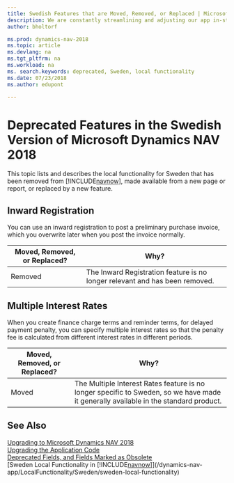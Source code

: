 ```yaml
---
title: Swedish Features that are Moved, Removed, or Replaced | Microsoft Docs
description: We are constantly streamlining and adjusting our app in-step with market developments. Read about the features for Sweden that we have moved, removed, or replaced.
author: bholtorf

ms.prod: dynamics-nav-2018
ms.topic: article
ms.devlang: na
ms.tgt_pltfrm: na
ms.workload: na
ms. search.keywords: deprecated, Sweden, local functionality
ms.date: 07/23/2018
ms.author: edupont

---
```


# Deprecated Features in the Swedish Version of Microsoft Dynamics NAV 2018
This topic lists and describes the local functionality for Sweden that has been removed from [!INCLUDE[navnow](includes/navnow_md.md)], made available from a new page or report, or replaced by a new feature.

## Inward Registration
You can use an inward registration to post a preliminary purchase invoice, which you overwrite later when you post the invoice normally.

|Moved, Removed, or Replaced?|Why?|
|----|----|
|Removed| The Inward Registration feature is no longer relevant and has been removed.|

## Multiple Interest Rates
When you create finance charge terms and reminder terms, for delayed payment penalty, you can specify multiple interest rates so that the penalty fee is calculated from different interest rates in different periods.

|Moved, Removed, or Replaced?|Why?|
|----|----|
|Moved| The Multiple Interest Rates feature is no longer specific to Sweden, so we have made it generally available in the standard product. |

## See Also
[Upgrading to Microsoft Dynamics NAV 2018](upgrading-to-microsoft-dynamics-nav.md)  
[Upgrading the Application Code](upgrading-the-application-code.md)  
[Deprecated Fields, and Fields Marked as Obsolete](deprecated-fields.md)  
[Sweden Local Functionality in [!INCLUDE[navnow](includes/navnow_md.md)]](/dynamics-nav-app/LocalFunctionality/Sweden/sweden-local-functionality)  
